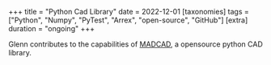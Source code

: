 +++
title = "Python Cad Library"
date = 2022-12-01
[taxonomies]
tags = ["Python", "Numpy", "PyTest", "Arrex", "open-source", "GitHub"]
[extra]
duration = "ongoing"
+++

Glenn contributes to the capabilities of [MADCAD](https://github.com/jimy-byerley/pymadcad), a opensource python CAD library.
